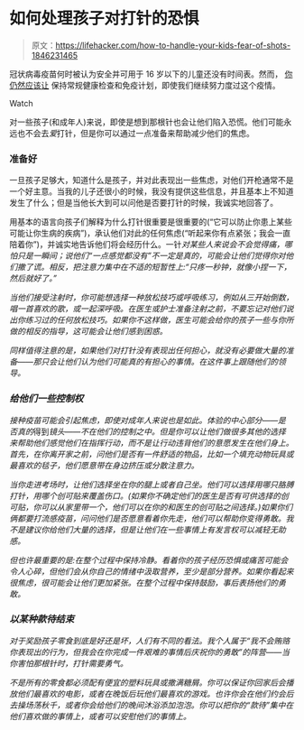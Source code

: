 # 如何处理孩子对打针的恐惧

> 原文：<https://lifehacker.com/how-to-handle-your-kids-fear-of-shots-1846231465>

冠状病毒疫苗何时被认为安全并可用于 16 岁以下的儿童还没有时间表。然而， [你仍然应该让](https://offspring.lifehacker.com/should-you-postpone-your-childs-well-visit-during-the-p-1843268744) 保持常规健康检查和免疫计划，即使我们继续努力度过这个疫情。

Watch

对一些孩子(和成年人)来说，即使是想到那根针也会让他们陷入恐慌。他们可能永远也不会去*爱*打针，但是你可以通过一点准备来帮助减少他们的焦虑。

### 准备好

一旦孩子足够大，知道什么是孩子，并对此表现出一些焦虑，对他们开枪通常不是一个好主意。当我的儿子还很小的时候，我没有提供这些信息，并且基本上不知道发生了什么；但是当他长大到可以问他是否要打针的时候，我诚实地回答了。

用基本的语言向孩子们解释为什么打针很重要是很重要的(“它可以防止你患上某些可能让你生病的疾病”)，承认他们对此的任何焦虑(“听起来你有点紧张；我会一直陪着你”)，并诚实地告诉他们将会经历什么。一针*对某些人来说会不会觉得痛，哪怕只是一瞬间；说他们“一点感觉都没有”不一定是真的，可能会让他们觉得你对他们撒了谎。相反，把注意力集中在不适的短暂性上:“只疼一秒钟，就像小捏一下，然后就好了。”*

*当他们接受注射时，你可能想选择一种放松技巧或呼吸练习，例如从三开始倒数，唱一首喜欢的歌，或一起深呼吸。在医生或护士准备注射之前，不要忘记对他们说出你练习过的任何放松技巧。如果你不这样做，医生可能会给你的孩子一些与你所做的相反的指导，这可能会让他们感到困惑。*

*同样值得注意的是，如果他们对打针没有表现出任何担心，就没有必要做大量的准备——那只会让他们认为他们可能真的有担心的事情。在这件事上跟随他们的领导。*

### *给他们一些控制权*

*接种疫苗可能会引起焦虑，即使对成年人来说也是如此。体验的中心部分——是否真的*得到*镜头——不在他们的控制之中。但是你可以让他们做很多其他的选择来帮助他们感觉他们在指挥行动，而不是让行动违背他们的意愿发生在他们身上。首先，在你离开家之前，问他们是否有一件舒适的物品，比如一个填充动物玩具或最喜欢的毯子，他们愿意带在身边挤压或分散注意力。*

*当你走进考场时，让他们选择坐在你的腿上或者自己坐。他们可以选择用哪只胳膊打针，用哪个创可贴来覆盖伤口。(如果你不确定他们的医生是否有可供选择的创可贴，你可以从家里带一个，他们可以在你的和医生的创可贴之间选择。)如果你们俩都要打流感疫苗，问问他们是否愿意看着你先走，他们可以帮助你变得勇敢。我不是建议你给他们大量的选择，但是让他们在一些事情上有发言权可以减轻无助感。*

*但也许最重要的是:在整个过程中保持冷静。看着你的孩子经历恐惧或痛苦可能会令人心碎，但他们会从你自己的情绪中汲取营养，至少是部分营养。如果你看起来很焦虑，很可能会让他们更加紧张。在整个过程中保持鼓励，事后表扬他们的勇敢。*

### *以某种款待结束*

*对于奖励孩子零食到底是好还是坏，人们有不同的看法。我个人属于“我不会贿赂你表现出的行为，但我会在你完成一件艰难的事情后庆祝你的勇敢”的阵营——当你害怕那根针时，打针需要勇气。*

*不是所有的零食都必须配有便宜的塑料玩具或撒满糖屑。你可以保证你回家后会播放他们最喜欢的电影，或者在晚饭后玩他们最喜欢的游戏。也许你会在他们约会后去操场荡秋千，或者你会给他们的晚间沐浴添加泡泡。你可以把你的“款待”集中在他们喜欢做的事情上，或者可以安慰他们的事情上。*